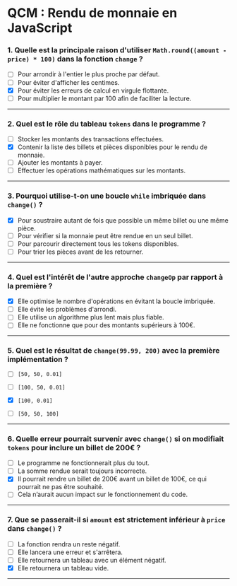# **QCM : Rendu de monnaie en JavaScript**

### 1. Quelle est la principale raison d'utiliser `Math.round((amount - price) * 100)` dans la fonction `change` ?
- [ ] Pour arrondir à l'entier le plus proche par défaut.
- [ ] Pour éviter d'afficher les centimes.
- [x] Pour éviter les erreurs de calcul en virgule flottante.
- [ ] Pour multiplier le montant par 100 afin de faciliter la lecture.

---

### 2. Quel est le rôle du tableau `tokens` dans le programme ?
- [ ] Stocker les montants des transactions effectuées.
- [x] Contenir la liste des billets et pièces disponibles pour le rendu de monnaie.
- [ ] Ajouter les montants à payer.
- [ ] Effectuer les opérations mathématiques sur les montants.

---

### 3. Pourquoi utilise-t-on une boucle `while` imbriquée dans `change()` ?
- [x] Pour soustraire autant de fois que possible un même billet ou une même pièce.
- [ ] Pour vérifier si la monnaie peut être rendue en un seul billet.
- [ ] Pour parcourir directement tous les tokens disponibles.
- [ ] Pour trier les pièces avant de les retourner.

---

### 4. Quel est l'intérêt de l'autre approche `changeOp` par rapport à la première ?
- [x] Elle optimise le nombre d'opérations en évitant la boucle imbriquée.
- [ ] Elle évite les problèmes d'arrondi.
- [ ] Elle utilise un algorithme plus lent mais plus fiable.
- [ ] Elle ne fonctionne que pour des montants supérieurs à 100€.

---

### 5. Quel est le résultat de `change(99.99, 200)` avec la première implémentation ?
- [ ] `[50, 50, 0.01]`
- [ ] `[100, 50, 0.01]`
- [x] `[100, 0.01]`
- [ ] `[50, 50, 100]`


---

### 6. Quelle erreur pourrait survenir avec `change()` si on modifiait `tokens` pour inclure un billet de 200€ ?
- [ ] Le programme ne fonctionnerait plus du tout.
- [ ] La somme rendue serait toujours incorrecte.
- [x] Il pourrait rendre un billet de 200€ avant un billet de 100€, ce qui pourrait ne pas être souhaité.
- [ ] Cela n’aurait aucun impact sur le fonctionnement du code.

---


### 7. Que se passerait-il si `amount` est strictement inférieur à `price` dans `change()` ?
- [ ] La fonction rendra un reste négatif.
- [ ] Elle lancera une erreur et s'arrêtera.
- [ ] Elle retournera un tableau avec un élément négatif.
- [x] Elle retournera un tableau vide.

---
